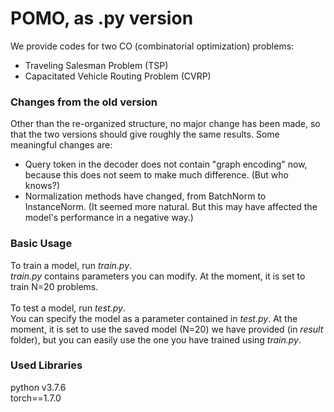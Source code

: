
# POMO, as .py version

We provide codes for two CO (combinatorial optimization) problems:<br>
- Traveling Salesman Problem (TSP) <br>
- Capacitated Vehicle Routing Problem (CVRP) <br>


### Changes from the old version

Other than the re-organized structure, no major change has been made, so that the two versions should give roughly the same results.
Some meaningful changes are:
- Query token in the decoder does not contain "graph encoding" now, because this does not seem to make much difference. (But who knows?)
- Normalization methods have changed, from BatchNorm to InstanceNorm. (It seemed more natural. But this may have affected the model's performance in a negative way.) 


### Basic Usage

To train a model, run *train.py*. <br>
*train.py* contains parameters you can modify. At the moment, it is set to train N=20 problems. <br>
<br>
To test a model, run *test.py*. <br>
You can specify the model as a parameter contained in *test.py*. At the moment, it is set to use the saved model (N=20) we have provided (in *result* folder), but you can easily use the one you have trained using *train.py*.


### Used Libraries
python v3.7.6 <br>
torch==1.7.0 <br>
